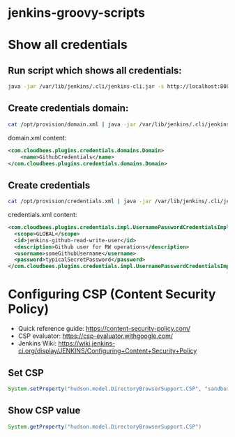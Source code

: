 # jenkins-groovy-scripts

# Show all credentials

## Run script which shows all credentials:

```bash
java -jar /var/lib/jenkins/.cli/jenkins-cli.jar -s http://localhost:8080 groovy     /opt/groovyScripts/show-all-credentials.groovy
```

## Create credentials domain:

```bash
cat /opt/provision/domain.xml | java -jar /var/lib/jenkins/.cli/jenkins-cli.jar -s http://localhost:8080/ create-credentials-domain-by-xml "SystemCredentialsProvider::SystemContextResolver::jenkins"
```

domain.xml content:
```xml
<com.cloudbees.plugins.credentials.domains.Domain>
    <name>GithubCredentials</name>
</com.cloudbees.plugins.credentials.domains.Domain>
```

## Create credentials
```bash
cat /opt/provision/credentials.xml | java -jar /var/lib/jenkins/.cli/jenkins-cli.jar -s http://localhost:8080/ create-credentials-by-xml "SystemCredentialsProvider::SystemContextResolver::jenkins" GithubCredentials
```

credentials.xml content:
```xml
<com.cloudbees.plugins.credentials.impl.UsernamePasswordCredentialsImpl>
  <scope>GLOBAL</scope>
  <id>jenkins-github-read-write-user</id>
  <description>Github user for RW operations</description>
  <username>someGithubUsername</username>
  <password>typicalSecretPassword</password>
</com.cloudbees.plugins.credentials.impl.UsernamePasswordCredentialsImpl>
```

# Configuring CSP (Content Security Policy)
- Quick reference guide: https://content-security-policy.com/
- CSP evaluator: https://csp-evaluator.withgoogle.com/
- Jenkins Wiki: https://wiki.jenkins-ci.org/display/JENKINS/Configuring+Content+Security+Policy

## Set CSP
```groovy
System.setProperty("hudson.model.DirectoryBrowserSupport.CSP", "sandbox 'allow-same-origin allow-scripts allow-top-navigation';default-src 'self'; img-src 'self'; style-src 'self'; child-src 'self'; frame-src 'self';")
```
## Show CSP value
```groovy
System.getProperty("hudson.model.DirectoryBrowserSupport.CSP")
```

